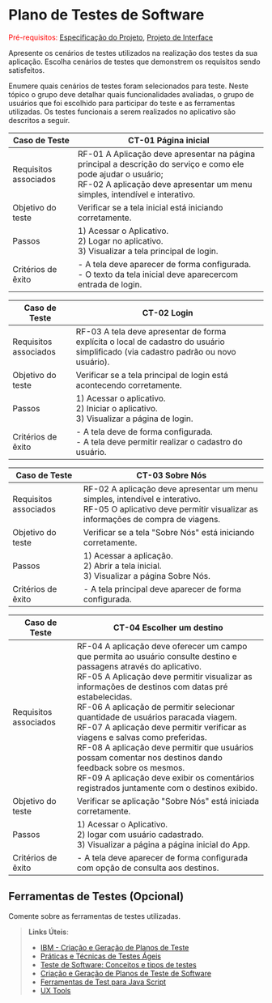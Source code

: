 # Plano de Testes de Software

<span style="color:red">Pré-requisitos: <a href="2-Especificação do Projeto.md"> Especificação do Projeto</a></span>, <a href="3-Projeto de Interface.md"> Projeto de Interface</a>

Apresente os cenários de testes utilizados na realização dos testes da sua aplicação. Escolha cenários de testes que demonstrem os requisitos sendo satisfeitos.

Enumere quais cenários de testes foram selecionados para teste. Neste tópico o grupo deve detalhar quais funcionalidades avaliadas, o grupo de usuários que foi escolhido para participar do teste e as ferramentas utilizadas.
 Os testes funcionais a serem realizados no aplicativo são descritos a seguir.

|Caso de Teste|CT-01 Página inicial|
|-------------|--------------------|
|Requisitos associados|RF-01 A Aplicação deve apresentar na página principal a descrição do serviço e como ele pode ajudar o usuário; <br> RF-02 A aplicação deve apresentar um menu simples, intendível e interativo.|
|Objetivo do teste|Verificar se a tela inicial está iniciando corretamente.|
|Passos|1) Acessar o Aplicativo. <br> 2) Logar no aplicativo. <br> 3) Visualizar a tela principal de login.|
|Critérios de êxito|- A tela deve aparecer de forma configurada. <br> - O texto da tela inicial deve aparecercom entrada de login. 

|Caso de Teste|CT-02 Login|
|-------------|--------------------|
|Requisitos associados|RF-03 A tela deve apresentar de forma explícita o local de cadastro do usuário simplificado (via cadastro padrão ou novo usuário).|
|Objetivo do teste|Verificar se a tela principal de login está acontecendo corretamente.|
|Passos|1) Acessar o aplicativo. <br> 2) Iniciar o aplicativo. <br> 3) Visualizar a página de login.|
|Critérios de êxito|- A tela deve de forma configurada. <br> - A tela deve permitir realizar o cadastro do usuário.|

|Caso de Teste|CT-03 Sobre Nós|
|-------------|--------------------|
|Requisitos associados|RF-02 A aplicação deve apresentar um menu simples, intendível e interativo. <br> RF-05 O aplicativo deve permitir visualizar as informações de compra de viagens.|
|Objetivo do teste|Verificar se a tela "Sobre Nós" está iniciando corretamente.|
|Passos|1) Acessar a aplicação. <br> 2) Abrir a tela inicial. <br> 3) Visualizar a página Sobre Nós.|
|Critérios de êxito|- A tela principal deve aparecer de forma configurada.|

|Caso de Teste|CT-04 Escolher um destino|
|-------------|-------------------------------------------------------------------------------------------------------------------------|
|Requisitos associados|RF-04 A aplicação deve oferecer um campo que permita ao usuário consulte destino e passagens através do aplicativo. <br> RF-05 A Aplicação deve permitir visualizar as informações de destinos com datas pré estabelecidas. <br> RF-06 A aplicação de permitir selecionar quantidade de usuários paracada viagem. <br> RF-07 A aplicação deve permitir verificar as viagens e  salvas como preferidas. <br> RF-08 A aplicação deve permitir que usuários possam comentar nos destinos dando feedback sobre os mesmos. <br> RF-09 A aplicação deve exibir os comentários registrados juntamente com o destinos exibido.|
|Objetivo do teste|Verificar se aplicação "Sobre Nós" está iniciada corretamente.|
|Passos|1) Acessar o Aplicativo. <br> 2) logar com usuário cadastrado. <br> 3) Visualizar a página a página inicial do App.|
|Critérios de êxito|- A tela deve aparecer de forma configurada com opção de consulta aos destinos.|

## Ferramentas de Testes (Opcional)

Comente sobre as ferramentas de testes utilizadas.
 
> **Links Úteis**:
> - [IBM - Criação e Geração de Planos de Teste](https://www.ibm.com/developerworks/br/local/rational/criacao_geracao_planos_testes_software/index.html)
> - [Práticas e Técnicas de Testes Ágeis](http://assiste.serpro.gov.br/serproagil/Apresenta/slides.pdf)
> -  [Teste de Software: Conceitos e tipos de testes](https://blog.onedaytesting.com.br/teste-de-software/)
> - [Criação e Geração de Planos de Teste de Software](https://www.ibm.com/developerworks/br/local/rational/criacao_geracao_planos_testes_software/index.html)
> - [Ferramentas de Test para Java Script](https://geekflare.com/javascript-unit-testing/)
> - [UX Tools](https://uxdesign.cc/ux-user-research-and-user-testing-tools-2d339d379dc7)
